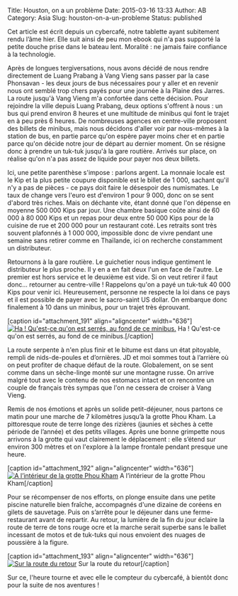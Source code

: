 Title: Houston, on a un problème
Date: 2015-03-16 13:33
Author: AB
Category: Asia
Slug: houston-on-a-un-probleme
Status: published

Cet article est écrit depuis un cybercafé, notre tablette ayant
subitement rendu l’âme hier. Elle suit ainsi de peu mon ebook qui n'a
pas supporté la petite douche prise dans le bateau lent. Moralité : ne
jamais faire confiance à la technologie.

Après de longues tergiversations, nous avons décidé de nous rendre
directement de Luang Prabang à Vang Vieng sans passer par la case
Phonsavan - les deux jours de bus nécessaires pour y aller et en revenir
nous ont semblé trop chers payés pour une journée à la Plaine des
Jarres. La route jusqu'à Vang Vieng m'a confortée dans cette
décision. <!--more-->Pour rejoindre la ville depuis Luang Prabang, deux
options s'offrent à nous : un bus qui prend environ 8 heures et une
multitude de minibus qui font le trajet en à peu près 6 heures. De
nombreuses agences en centre-ville proposent des billets de minibus,
mais nous décidons d'aller voir par nous-mêmes à la station de bus, en
partie parce qu'on espère payer moins cher et en partie parce qu'on
décide notre jour de départ au dernier moment. On se résigne donc
à prendre un tuk-tuk jusqu'à la gare routière. Arrivés sur place, on
réalise qu'on n'a pas assez de liquide pour payer nos deux billets.

Ici, une petite parenthèse s'impose : parlons argent. La monnaie locale
est le Kip et la plus petite coupure disponible est le billet de 1 000,
sachant qu'il n'y a pas de pièces - ce pays doit faire le désespoir des
numismates. Le taux de change vers l'euro est d'environ 1 pour 9 000,
donc on se sent d'abord très riches. Mais on déchante vite, étant donné
que l'on dépense en moyenne 500 000 Kips par jour. Une chambre basique
coûte ainsi de 60 000 à 80 000 Kips et un repas pour deux entre 50 000
Kips pour de la cuisine de rue et 200 000 pour un restaurant coté. Les
retraits sont très souvent plafonnés à 1 000 000, impossible donc de
vivre pendant une semaine sans retirer comme en Thaïlande, ici on
recherche constamment un distributeur.

Retournons à la gare routière. Le guichetier nous indique gentiment le
distributeur le plus proche. Il y en a en fait deux l'un en face de
l'autre. Le premier est hors service et le deuxième est vide. Si on veut
retirer il faut donc... retourner au centre-ville ! Rappelons qu'on a
payé un tuk-tuk 40 000 Kips pour venir ici. Heureusement, personne ne
respecte la loi dans ce pays et il est possible de payer avec le
sacro-saint US dollar. On embarque donc finalement à 10 dans un minibus,
pour un trajet très éprouvant.

[caption id="attachment\_191" align="aligncenter" width="636"][![Ha !
Qu'est-ce qu'on est serrés, au fond de ce
minibus.](https://astridetjdenasie.files.wordpress.com/2015/03/sam_4013.jpg?w=636)](https://astridetjdenasie.files.wordpress.com/2015/03/sam_4013.jpg)
Ha ! Qu'est-ce qu'on est serrés, au fond de ce minibus.[/caption]

La route serpente à n'en plus finir et le bitume est dans un état
pitoyable, rempli de nids-de-poules et d’ornières. JD et moi sommes tout
à l’arrière où on peut profiter de chaque défaut de la route.
Globalement, on se sent comme dans un sèche-linge monté sur une montagne
russe. On arrive malgré tout avec le contenu de nos estomacs intact et
on rencontre un couple de français très sympas que l'on ne cessera de
croiser à Vang Vieng.

Remis de nos émotions et après un solide petit-déjeuner, nous partons ce
matin pour une marche de 7 kilomètres jusqu’à la grotte Phou Kham. La
pittoresque route de terre longe des rizières (jaunies et sèches à cette
période de l’année) et des petits villages. Après une bonne grimpette
nous arrivons à la grotte qui vaut clairement le déplacement : elle
s’étend sur environ 300 mètres et on l'explore à la lampe frontale
pendant presque une heure.

[caption id="attachment\_192" align="aligncenter" width="636"][![A
l’intérieur de la grotte Phou
Kham](https://astridetjdenasie.files.wordpress.com/2015/03/sam_4044.jpg?w=636)](https://astridetjdenasie.files.wordpress.com/2015/03/sam_4044.jpg)
A l’intérieur de la grotte Phou Kham[/caption]

Pour se récompenser de nos efforts, on plonge ensuite dans une petite
piscine naturelle bien fraîche, accompagnés d'une dizaine de coréens en
gilets de sauvetage. Puis on s’arrête pour le déjeuner dans une
ferme-restaurant avant de repartir. Au retour, la lumière de la fin du
jour éclaire la route de terre de tons rouge ocre et la marche serait
superbe sans le ballet incessant de motos et de tuk-tuks qui nous
envoient des nuages de poussière à la figure.

[caption id="attachment\_193" align="aligncenter" width="636"][![Sur la
route du
retour](https://astridetjdenasie.files.wordpress.com/2015/03/sam_4072.jpg?w=636)](https://astridetjdenasie.files.wordpress.com/2015/03/sam_4072.jpg)
Sur la route du retour[/caption]

Sur ce, l'heure tourne et avec elle le compteur du cybercafé, à bientôt
donc pour la suite de nos aventures !

